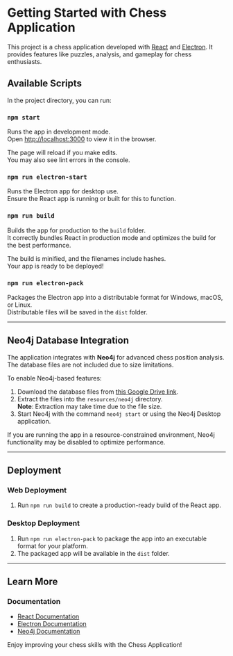 # Getting Started with Chess Application

This project is a chess application developed with [React](https://reactjs.org/) and [Electron](https://www.electronjs.org/). It provides features like puzzles, analysis, and gameplay for chess enthusiasts.

## Available Scripts

In the project directory, you can run:

### `npm start`

Runs the app in development mode.  
Open [http://localhost:3000](http://localhost:3000) to view it in the browser.

The page will reload if you make edits.  
You may also see lint errors in the console.

### `npm run electron-start`

Runs the Electron app for desktop use.  
Ensure the React app is running or built for this to function.

### `npm run build`

Builds the app for production to the `build` folder.  
It correctly bundles React in production mode and optimizes the build for the best performance.

The build is minified, and the filenames include hashes.  
Your app is ready to be deployed!

### `npm run electron-pack`

Packages the Electron app into a distributable format for Windows, macOS, or Linux.  
Distributable files will be saved in the `dist` folder.



---

## Neo4j Database Integration

The application integrates with **Neo4j** for advanced chess position analysis. The database files are not included due to size limitations.

To enable Neo4j-based features:

1. Download the database files from [this Google Drive link](#).
2. Extract the files into the `resources/neo4j` directory.  
   **Note**: Extraction may take time due to the file size.
3. Start Neo4j with the command `neo4j start` or using the Neo4j Desktop application.

If you are running the app in a resource-constrained environment, Neo4j functionality may be disabled to optimize performance.

---

## Deployment

### Web Deployment

1. Run `npm run build` to create a production-ready build of the React app.

### Desktop Deployment

1. Run `npm run electron-pack` to package the app into an executable format for your platform.
2. The packaged app will be available in the `dist` folder.

---

## Learn More

### Documentation

- [React Documentation](https://reactjs.org/docs/getting-started.html)
- [Electron Documentation](https://www.electronjs.org/docs/latest)
- [Neo4j Documentation](https://neo4j.com/docs/)



Enjoy improving your chess skills with the Chess Application!

